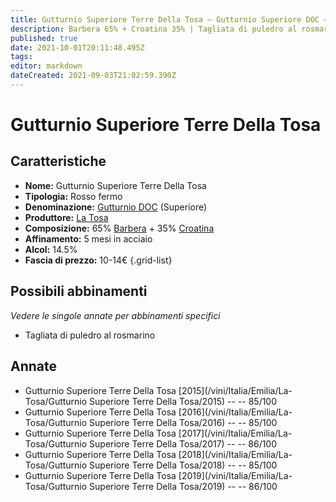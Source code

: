```yaml
---
title: Gutturnio Superiore Terre Della Tosa – Gutturnio Superiore DOC – La Tosa – Emilia (IT) – 10-14€ – 3★
description: Barbera 65% + Croatina 35% | Tagliata di puledro al rosmarino
published: true
date: 2021-10-01T20:11:48.495Z
tags: 
editor: markdown
dateCreated: 2021-09-03T21:02:59.390Z
---
```


# Gutturnio Superiore Terre Della Tosa

## Caratteristiche
- **Nome:** Gutturnio Superiore Terre Della Tosa
- **Tipologia:** Rosso fermo
- **Denominazione:** [Gutturnio DOC](/denominazioni/Italia/Emilia/DOC-Gutturnio) (Superiore)
- **Produttore:** [La Tosa](/produttori/Italia/Emilia/La-Tosa) 
- **Composizione:** 65% [Barbera](/vitigni/Italia/barbera) + 35% [Croatina](/vitigni/Italia/croatina)
- **Affinamento:** 5 mesi in acciaio
- **Alcol:** 14.5%
- **Fascia di prezzo:** 10-14€
{.grid-list}



## Possibili abbinamenti
*Vedere le singole annate per abbinamenti specifici*

- Tagliata di puledro al rosmarino

## Annate
- Gutturnio Superiore Terre Della Tosa [2015](/vini/Italia/Emilia/La-Tosa/Gutturnio Superiore Terre Della Tosa/2015) -- <span class="star-3"></span> -- 85/100
- Gutturnio Superiore Terre Della Tosa [2016](/vini/Italia/Emilia/La-Tosa/Gutturnio Superiore Terre Della Tosa/2016) -- <span class="star-3"></span> -- 85/100
- Gutturnio Superiore Terre Della Tosa [2017](/vini/Italia/Emilia/La-Tosa/Gutturnio Superiore Terre Della Tosa/2017) -- <span class="star-3"></span> -- 86/100
- Gutturnio Superiore Terre Della Tosa [2018](/vini/Italia/Emilia/La-Tosa/Gutturnio Superiore Terre Della Tosa/2018) -- <span class="star-3"></span> -- 85/100
- Gutturnio Superiore Terre Della Tosa [2019](/vini/Italia/Emilia/La-Tosa/Gutturnio Superiore Terre Della Tosa/2019) -- <span class="star-3"></span> -- 86/100

